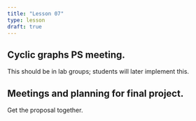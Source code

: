 ```yaml
---
title: "Lesson 07"
type: lesson
draft: true
---
```


## Cyclic graphs PS meeting. 
This should be in lab groups; students will later implement this. 

## Meetings and planning for final project. 
Get the proposal together. 
